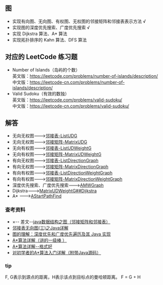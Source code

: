 ##  图 
-   实现有向图、无向图、有权图、无权图的邻接矩阵和邻接表表示方法       √
-   实现图的深度优先搜索、广度优先搜索       √
-   实现 Dijkstra 算法、A* 算法        
-   实现拓扑排序的 Kahn 算法、DFS 算法          
##  对应的 LeetCode 练习题        
-   Number of Islands（岛屿的个数）             
英文版：https://leetcode.com/problems/number-of-islands/description/            
中文版：https://leetcode-cn.com/problems/number-of-islands/description/         
-   Valid Sudoku（有效的数独）             
英文版：https://leetcode.com/problems/valid-sudoku/     
中文版：https://leetcode-cn.com/problems/valid-sudoku/          

## 解答
-   无向无权图--->[邻接表-ListUDG](https://github.com/GavinAlison/leetcode/blob/master/algorithm/src/main/java/com/alison/graph/ListUDG.java)
-   无向无权图--->[邻接矩阵-MatrixUDG](https://github.com/GavinAlison/leetcode/blob/master/algorithm/src/main/java/com/alison/graph/MatrixUDG.java)
-   无向有权图--->[邻接表-ListUDWeightG](https://github.com/GavinAlison/leetcode/blob/master/algorithm/src/main/java/com/alison/graph/ListUDWeightG.java)
-   无向有权图--->[邻接矩阵-MatrixUDWeightG](https://github.com/GavinAlison/leetcode/blob/master/algorithm/src/main/java/com/alison/graph/MatrixUDWeightG.java)
-   有向无权图--->[邻接表-ListDirectionGraph](https://github.com/GavinAlison/leetcode/blob/master/algorithm/src/main/java/com/alison/graph/ListDirectionGraph.java)
-   有向无权图--->[邻接矩阵-MatrixDirectionGraph](https://github.com/GavinAlison/leetcode/blob/master/algorithm/src/main/java/com/alison/graph/MatrixDirectionGraph.java)
-   有向有权图--->[邻接表-ListDirectionWeightGraph](https://github.com/GavinAlison/leetcode/blob/master/algorithm/src/main/java/com/alison/graph/ListDirectionWeightGraph.java)
-   有向有权图--->[邻接矩阵-MatrixDirectionWeightGraph](https://github.com/GavinAlison/leetcode/blob/master/algorithm/src/main/java/com/alison/graph/MatrixDirectionWeightGraph.java)
-   深度优先搜索、广度优先搜索--->[AMWGraph](https://github.com/GavinAlison/leetcode/blob/master/algorithm/src/main/java/com/alison/graph/AMWGraph.java)
-   Dijkstra--->[MatrixUDWeightG##Dijkstra](https://github.com/GavinAlison/leetcode/blob/master/algorithm/src/main/java/com/alison/graph/MatrixUDWeightG.java)
-   A* --->[AStartPathFind]()

### 查考资料        
-   ×-- 差文--[java数据结构之图（邻接矩阵和邻接表）](https://blog.csdn.net/xxniuren/article/details/52218211)  
-   [邻接表无向图(三)之Java详解](https://www.cnblogs.com/skywang12345/p/3707612.html)
-   [图的理解：深度优先和广度优先遍历及其 Java 实现](https://www.cnblogs.com/toSeeMyDream/p/5775382.html)
-   [A*算法详解（讲的一级棒 ）](https://blog.csdn.net/qq_36946274/article/details/81982691)
-   [A*算法详解--格式好](https://www.jianshu.com/p/8905d4927d5f)
-   [对初学者的A*算法入门详解（附带Java源码）](https://www.cnblogs.com/hxsyl/p/3994730.html)



### tip
F, G表示到源点的距离，H表示该点到目标点的曼哈顿距离。
F = G + H


